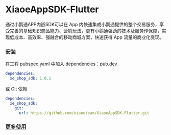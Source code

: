 # XiaoeAppSDK-Flutter
通过小鹅通APP内嵌SDK可以在 App 内快速集成小鹅通提供的整个交易服务，享受完善的基础知识商品能力、营销玩法，更有小鹅通强劲的技术及服务作保障，实现低成本、高效率、强融合的移动商城方案，快速获得 App 流量的商业化变现。

### 安装

在工程 pubspec.yaml 中加入 dependencies：[pub.dev](https://pub.dev/packages/xe_shop_sdk#-installing-tab- "pub.dev")

```yaml
dependencies:
  xe_shop_sdk: 1.0.1
```

或 Git 依赖

```yaml
dependencies:
  xe_shop_sdk:
    git:
      url: https://github.com/xiaoeteam/XiaoeAppSDK-Flutter.git
```

### [更多使用](https://github.com/xiaoeteam/XiaoeAppSDK-Flutter/wiki "更多使用")



